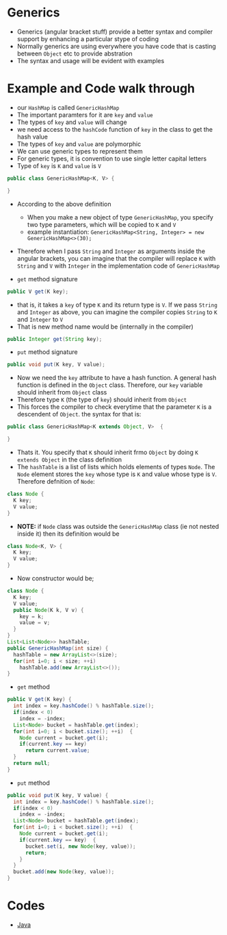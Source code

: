 # Generics

* Generics (angular bracket stuff) provide a better syntax and compiler support by enhancing a particular stype of coding
* Normally generics are using everywhere you have code that is casting between `Object` etc to provide abstration
* The syntax and usage will be evident with examples

# Example and Code walk through

* our `HashMap` is called `GenericHashMap`
* The important paramters for it are `key` and `value`
* The types of `key` and `value` will change
* we need access to the `hashCode` function of `key` in the class to get the hash value
* The types of `key` and `value` are polymorphic
* We can use generic types to represent them
* For generic types, it is convention to use single letter capital letters
* Type of `key` is `K` and `value` is `V`

```java
public class GenericHashMap<K, V> {

}
```
* According to the above definition
  * When you make a new object of type `GenericHashMap`, you specify two type parameters, which will be copied to `K` and `V`
  * example instantiation: `GenericHashMap<String, Integer> = new GenericHashMap<>(30);`
* Therefore when I pass `String` and `Integer` as arguments inside the angular brackets, you can imagine that the compiler will replace `K` with `String` and `V` with `Integer` in the implementation code of `GenericHashMap`

* `get` method signature
```java
public V get(K key);
```
* that is, it takes a `key` of type `K` and its return type is `V`. If we pass `String` and `Integer` as above, you can imagine the compiler copies `String` to `K` and `Integer` to `V`
* That is new method name would be (internally in the compiler)
```java
public Integer get(String key);
```

* `put` method signature
```java
public void put(K key, V value);
```

* Now we need the `key` attribute to have a hash function. A general hash function is defined in the `Object` class. Therefore, our `key` variable should inherit from `Object` class
* Therefore type `K` (the type of `key`) should inherit from `Object`
* This forces the compiler to check everytime that the parameter `K` is a descendent of `Object`. the syntax for that is:
```java
public class GenericHashMap<K extends Object, V>  {

}
```
* Thats it. You specify that `K` should inherit frmo `Object` by doing `K extends Object` in the class definition
* The `hashTable` is a list of lists which holds elements of types `Node`. The `Node` element stores the `key` whose type is `K` and value whose type is `V`. Therefore defnition of `Node`:

```java
class Node {
  K key;
  V value;
}
```

* **NOTE:** if `Node` class was outside the `GenericHashMap` class (ie not nested inside it)  then its definition would be

```java
class Node<K, V> {
  K key;
  V value;
}
```

* Now constructor would be;
```java
class Node {
  K key;
  V value;
  public Node(K k, V v) {
    key = k;
    value = v;
  }
}
List<List<Node>> hashTable;
public GenericHashMap(int size) {
  hashTable = new ArrayList<>(size);
  for(int i=0; i < size; ++i)
    hashTable.add(new ArrayList<>());
}
```

* `get` method

```java
public V get(K key) {
  int index = key.hashCode() % hashTable.size();
  if(index < 0)
    index = -index;
  List<Node> bucket = hashTable.get(index);
  for(int i=0; i < bucket.size(); ++i)  {
    Node current = bucket.get(i);
    if(current.key == key)
      return current.value;
  }
  return null;
}
```

* `put` method

```java
public void put(K key, V value) {
  int index = key.hashCode() % hashTable.size();
  if(index < 0)
    index = -index;
  List<Node> bucket = hashTable.get(index);
  for(int i=0; i < bucket.size(); ++i)  {
    Node current = bucket.get(i);
    if(current.key == key)  {
      bucket.set(i, new Node(key, value));
      return;
    }
  }
  bucket.add(new Node(key, value));
}
```

# Codes

* [Java](../codes/GenericHashMap.md)